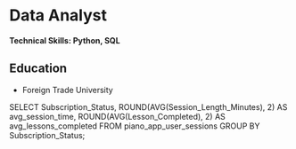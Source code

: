# Data Analyst

#### Technical Skills: Python, SQL

## Education
- Foreign Trade University

SELECT Subscription_Status,
       ROUND(AVG(Session_Length_Minutes), 2) AS avg_session_time,
       ROUND(AVG(Lesson_Completed), 2) AS avg_lessons_completed
FROM piano_app_user_sessions
GROUP BY Subscription_Status;

